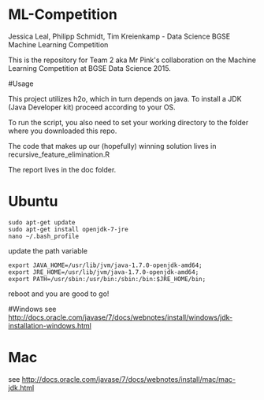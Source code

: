 # ML-Competition
Jessica Leal, Philipp Schmidt, Tim Kreienkamp - Data Science BGSE Machine Learning Competition

This is the repository for Team 2 aka Mr Pink's collaboration on the Machine Learning Competition at BGSE Data Science 2015. 

#Usage

This project utilizes h2o, which in turn depends on java. To install a JDK (Java Developer kit) proceed according to your OS.

To run the script, you also need to set your working directory to the folder where you downloaded this repo. 

The code that makes up our (hopefully) winning solution lives in recursive_feature_elimination.R

The report lives in the doc folder.
# Ubuntu

```
sudo apt-get update
sudo apt-get install openjdk-7-jre
nano ~/.bash_profile
````
update the path variable
```
export JAVA_HOME=/usr/lib/jvm/java-1.7.0-openjdk-amd64;
export JRE_HOME=/usr/lib/jvm/java-1.7.0-openjdk-amd64;
export PATH=/usr/sbin:/usr/bin:/sbin:/bin:$JRE_HOME/bin;
```
reboot and you are good to go!

#Windows 
see http://docs.oracle.com/javase/7/docs/webnotes/install/windows/jdk-installation-windows.html

# Mac

see http://docs.oracle.com/javase/7/docs/webnotes/install/mac/mac-jdk.html



